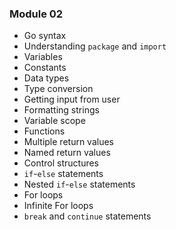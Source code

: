 ### Module 02

- Go syntax
- Understanding `package` and `import`
- Variables
- Constants
- Data types
- Type conversion
- Getting input from user
- Formatting strings
- Variable scope
- Functions
- Multiple return values
- Named return values
- Control structures
- `if`-`else` statements
- Nested `if`-`else` statements
- For loops
- Infinite For loops
- `break` and `continue` statements
